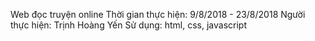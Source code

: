 Web đọc truyện online
Thời gian thực hiện: 9/8/2018 - 23/8/2018
Người thực hiện: Trịnh Hoàng Yến
Sử dụng: html, css, javascript

